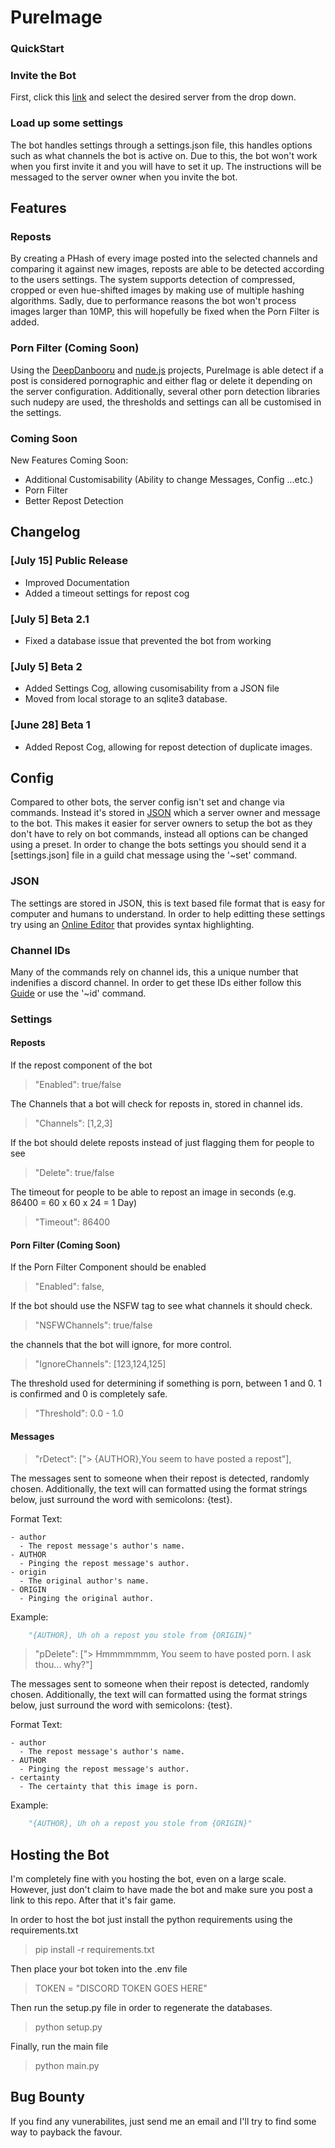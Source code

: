 # PureImage

### QuickStart

### Invite the Bot

First, click this [link](https://discord.com/oauth2/authorize?client_id=856451426267299863&scope=bot) and select the desired server from the drop down.

### Load up some settings

The bot handles settings through a settings.json file, this handles options such as what channels the bot is active on. Due to this, the bot won't work when you first invite it and you will have to set it up. The instructions will be messaged to the server owner when you invite the bot.

## Features

### Reposts

By creating a PHash of every image posted into the selected channels and comparing it against new images, reposts are able to be detected according to the users settings. The system supports detection of compressed, cropped or even hue-shifted images by making use of multiple hashing algorithms. Sadly, due to performance reasons the bot won't process images larger than 10MP, this will hopefully be fixed when the Porn Filter is added.

### Porn Filter (Coming Soon)

Using the [DeepDanbooru](https://github.com/KichangKim/DeepDanbooru) and [nude.js](https://github.com/pa7/nude.js) projects, PureImage is able detect if a post is considered pornographic and either flag or delete it depending on the server configuration. Additionally, several other porn detection libraries such nudepy are used, the thresholds and settings can all be customised in the settings.

### Coming Soon

New Features Coming Soon:

-   Additional Customisability (Ability to change Messages, Config ...etc.)
-   Porn Filter
-   Better Repost Detection

## Changelog

### [July 15] Public Release

-   Improved Documentation
-   Added a timeout settings for repost cog

### [July 5] Beta 2.1

-   Fixed a database issue that prevented the bot from working

### [July 5] Beta 2

-   Added Settings Cog, allowing cusomisability from a JSON file
-   Moved from local storage to an sqlite3 database.

### [June 28] Beta 1

-   Added Repost Cog, allowing for repost detection of duplicate images.


## Config

Compared to other bots, the server config isn't set and change via commands. Instead it's stored in [JSON](https://en.wikipedia.org/wiki/JSON) which a server owner and message to the bot. This makes it easier for server owners to setup the bot as they don't have to rely on bot commands, instead all options can be changed using a preset. In order to change the bots settings you should send it a [settings.json] file in a guild chat message using the '~set' command.

### JSON

The settings are stored in JSON, this is text based file format that is easy for computer and humans to understand. In order to help editting these settings try using an [Online Editor](https://jsoneditoronline.org/#left=cloud.f69c4ee4a2454ad58eab6effaa5e5e93) that provides syntax highlighting.

### Channel IDs

Many of the commands rely on channel ids, this a unique number that indenifies a discord channel. In order to get these IDs either follow this [Guide](https://support.discord.com/hc/en-us/articles/206346498) or use the '~id' command.

### Settings

#### Reposts

If the repost component of the bot

> "Enabled": true/false

The Channels that a bot will check for reposts in, stored in channel ids.

> "Channels": [1,2,3]

If the bot should delete reposts instead of just flagging them for people to see

> "Delete": true/false

The timeout for people to be able to repost an image in seconds (e.g. 86400 = 60 x 60 x 24 = 1 Day)

> "Timeout": 86400

#### Porn Filter (Coming Soon)

If the Porn Filter Component should be enabled

> "Enabled": false,

If the bot should use the NSFW tag to see what channels it should check.

> "NSFWChannels": true/false

the channels that the bot will ignore, for more control.

> "IgnoreChannels": [123,124,125]

The threshold used for determining if something is porn, between 1 and 0. 1 is confirmed and 0 is completely safe.

> "Threshold": 0.0 - 1.0

#### Messages

> "rDetect": ["> {AUTHOR},You seem to have posted a repost"],

The messages sent to someone when their repost is detected, randomly chosen. Additionally, the text will can formatted using the format strings below, just surround the word with semicolons: {test}.

Format Text:

    - author
      - The repost message's author's name.
    - AUTHOR
      - Pinging the repost message's author.
    - origin
      - The original author's name.
    - ORIGIN
      - Pinging the original author.

Example:

```python
    "{AUTHOR}, Uh oh a repost you stole from {ORIGIN}"
```

> "pDelete": ["> Hmmmmmmm, You seem to have posted porn. I ask thou... why?"]

The messages sent to someone when their repost is detected, randomly chosen. Additionally, the text will can formatted using the format strings below, just surround the word with semicolons: {test}.

Format Text:

    - author
      - The repost message's author's name.
    - AUTHOR
      - Pinging the repost message's author.
    - certainty
      - The certainty that this image is porn.

Example:

```python
    "{AUTHOR}, Uh oh a repost you stole from {ORIGIN}"
```

## Hosting the Bot

I'm completely fine with you hosting the bot, even on a large scale. However, just don't claim to have made the bot and make sure you post a link to this repo. After that it's fair game.

In order to host the bot just install the python requirements using the requirements.txt

> pip install -r requirements.txt

Then place your bot token into the .env file

> TOKEN = "DISCORD TOKEN GOES HERE"

Then run the setup.py file in order to regenerate the databases.

> python setup.py

Finally, run the main file

> python main.py

## Bug Bounty

If you find any vunerabilites, just send me an email and I'll try to find some way to payback the favour.
